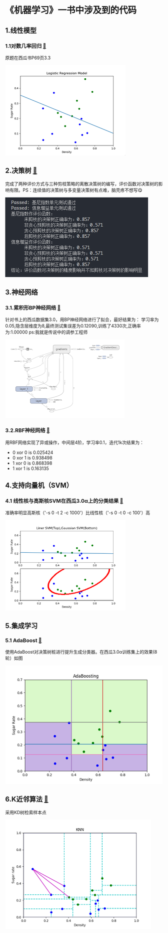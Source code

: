 # 《机器学习》一书中涉及到的代码

## 1.线性模型

### 1.1对数几率回归  [📎](/LinerModel/LogisticRegression.py)

原题在西瓜书P69页3.3

![LogisticRe](/Img/Logistic_Regression.png)

## 2.决策树 [📎](/DecisionTree/decisionTree.py)

完成了两种评价方式与三种剪枝策略的离散决策树的编写，评价函数对决策树的影响有限。PS：连续值的决策树与多变量决策树有点难，脑壳疼不想写😋

![DT](/Img/DecisionTree.png)

## 3.神经网络

### 3.1.累积形BP神经网络 [📎](/NeuralNet/BP_Tensorflow.py)

针对书上的西瓜数据集3.0，用BP神经网络进行了拟合，最好结果为：
学习率为0.05,隐含层维度为8,最终测试集误差为0.12090,训练了4330次,正确率为:1.00000
ps:我就是传说中的调参工程师

![BP](/Img/bpnn_structure.png)

### 3.2.RBF神经网络 [📎](/NeuralNet/RBFnn.py)

用RBF网络实现了异或操作，中间层4阶，学习率0.1，迭代1k次结果为：

* 0 xor 0 is 0.025424
* 0 xor 1 is 0.938498
* 1 xor 0 is 0.868398
* 1 xor 1 is 0.163135

## 4.支持向量机（SVM）

### 4.1 线性核与高斯核SVM在西瓜3.0α上的分类结果 [📎](/SVM/svm_train.py)

准确率明显高斯核（'-s 0 -t 2 -c 1000'）比线性核（'-s 0 -t 0 -c 100'）高

![SVM](/Img/liner_Gaussian_SVM.png)

## 5.集成学习

### 5.1 AdaBoost [📎](/EnsembleLearning/AdaBoost.py)

使用AdaBoost对决策树桩进行提升生成分类器。在西瓜3.0α训练集上的效果(8轮）如图

![AdaBoost](/Img/AdaBoosting.png)

## 6.K近邻算法  [📎](/KNearestNeighbor/KNearestNeighbor.py)

采用KD树检索样本点

![KNN](/Img/KNN.png)
